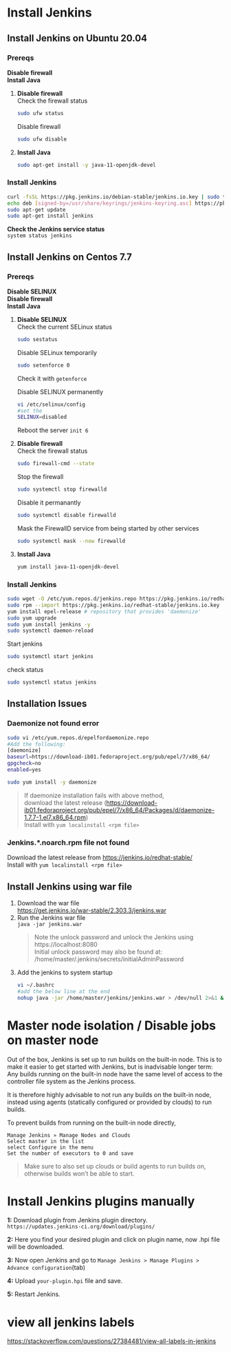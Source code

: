 # Install Jenkins
## Install Jenkins on Ubuntu 20.04
### Prereqs
**Disable firewall**  
**Install Java**

1. **Disable firewall**  
   Check the firewall status
   ```sh
   sudo ufw status
   ```
   Disable firewall
   ```sh
   sudo ufw disable
   ```
3. **Install Java**
   ```sh
   sudo apt-get install -y java-11-openjdk-devel
   ```
### Install Jenkins
```sh
curl -fsSL https://pkg.jenkins.io/debian-stable/jenkins.io.key | sudo tee /usr/share/keyrings/jenkins-keyring.asc > /dev/null
echo deb [signed-by=/usr/share/keyrings/jenkins-keyring.asc] https://pkg.jenkins.io/debian-stable binary/ | sudo tee /etc/apt/sources.list.d/jenkins.list > /dev/null
sudo apt-get update
sudo apt-get install jenkins
```
**Check the Jenkins service status**  
`system status jenkins`

## Install Jenkins on Centos 7.7
### Prereqs
**Disable SELINUX**  
**Disable firewall**  
**Install Java**
1. **Disable SELINUX**    
   Check the current SELinux status
   ```sh
   sudo sestatus
   ```
   Disable SELinux temporarily
   ```sh
   sudo setenforce 0
   ```
   Check it with `getenforce`  
   
   Disable SELINUX permanently
   ```sh
   vi /etc/selinux/config
   #set the
   SELINUX=disabled
   ```
   Reboot the server `init 6`  
2. **Disable firewall**  
   Check the firewall status
   ```sh
   sudo firewall-cmd --state
   ```
   Stop the firewall
   ```sh
   sudo systemctl stop firewalld
   ```
   Disable it permanantly
   ```sh
   sudo systemctl disable firewalld
   ```
   Mask the FirewallD service from being started by other services
   ```sh
   sudo systemctl mask --now firewalld
   ```
3. **Install Java**
   ```sh
   yum install java-11-openjdk-devel
   ```
### Install Jenkins
```sh
sudo wget -O /etc/yum.repos.d/jenkins.repo https://pkg.jenkins.io/redhat-stable/jenkins.repo
sudo rpm --import https://pkg.jenkins.io/redhat-stable/jenkins.io.key
yum install epel-release # repository that provides 'daemonize'
sudo yum upgrade
sudo yum install jenkins -y
sudo systemctl daemon-reload
```
Start jenkins
```sh
sudo systemctl start jenkins
```
check status
```sh
sudo systemctl status jenkins
```

## Installation Issues
### Daemonize not found error
```sh
sudo vi /etc/yum.repos.d/epelfordaemonize.repo 
#Add the following:
[daemonize]
baseurl=https://download-ib01.fedoraproject.org/pub/epel/7/x86_64/
gpgcheck=no
enabled=yes
```
```sh
sudo yum install -y daemonize
```
> If daemonize installation fails with above method,  
> download the latest release (https://download-ib01.fedoraproject.org/pub/epel/7/x86_64/Packages/d/daemonize-1.7.7-1.el7.x86_64.rpm)  
> Install with `yum localinstall <rpm file>`  

### Jenkins.*.noarch.rpm file not found
Download the latest release from https://jenkins.io/redhat-stable/  
Install with `yum localinstall <rpm file>`  

## Install Jenkins using war file
1. Download the war file  
   https://get.jenkins.io/war-stable/2.303.3/jenkins.war
2. Run the Jenkins war file  
   `java -jar jenkins.war`
   > Note the unlock password and unlock the Jenkins using https://localhost:8080  
   > Initial unlock password may also be found at: /home/master/.jenkins/secrets/initialAdminPassword  
3. Add the jenkins to system startup
   ```sh
   vi ~/.bashrc
   #add the below line at the end
   nohup java -jar /home/master/jenkins/jenkins.war > /dev/null 2>&1 &
   ```
# Master node isolation / Disable jobs on master node
Out of the box, Jenkins is set up to run builds on the built-in node. This is to make it easier to get started with Jenkins, but is inadvisable longer term: Any builds running on the built-in node have the same level of access to the controller file system as the Jenkins process.

It is therefore highly advisable to not run any builds on the built-in node, instead using agents (statically configured or provided by clouds) to run builds.

To prevent builds from running on the built-in node directly, 
```navigate to 
Manage Jenkins » Manage Nodes and Clouds
Select master in the list
select Configure in the menu 
Set the number of executors to 0 and save
```
> Make sure to also set up clouds or build agents to run builds on, otherwise builds won’t be able to start.  

# Install Jenkins plugins manually
**1:** Download plugin from Jenkins plugin directory.  
`https://updates.jenkins-ci.org/download/plugins/`

**2:** Here you find your desired plugin and click on plugin name, now .hpi file will be downloaded.

**3:** Now open Jenkins and go to 
     `Manage Jenkins > Manage Plugins > Advance configuration`(tab)

**4:** Upload `your-plugin.hpi` file and save.

**5:** Restart Jenkins.

# view all jenkins labels
https://stackoverflow.com/questions/27384481/view-all-labels-in-jenkins

